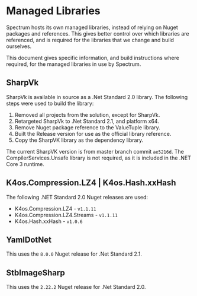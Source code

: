 # Managed Libraries

Spectrum hosts its own managed libraries, instead of relying on Nuget packages and references. This gives better control over which libraries are referenced, and is required for the libraries that we change and build ourselves.

This document gives specific information, and build instructions where required, for the managed libraries in use by Spectrum.

## SharpVk

SharpVk is available in source as a .Net Standard 2.0 library. The following steps were used to build the library:

1. Removed all projects from the solution, except for SharpVk.
2. Retargeted SharpVk to .Net Standard 2.1, and platform x64.
3. Remove Nuget package reference to the ValueTuple library.
4. Built the Release version for use as the official library reference.
5. Copy the SharpVK library as the dependency library.

The current SharpVK version is from master branch commit `ae5216d`. The CompilerServices.Unsafe library is not required, as it is included in the .NET Core 3 runtime.

## K4os.Compression.LZ4 | K4os.Hash.xxHash

The following .NET Standard 2.0 Nuget releases are used:

* K4os.Compression.LZ4 - `v1.1.11`
* K4os.Compression.LZ4.Streams - `v1.1.11`
* K4os.Hash.xxHash - `v1.0.6`

## YamlDotNet

This uses the `8.0.0` Nuget release for .Net Standard 2.1.

## StbImageSharp

This uses the `2.22.2` Nuget release for .Net Standard 2.0.
